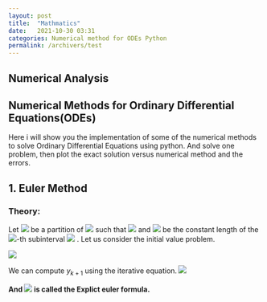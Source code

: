 ```yaml
---
layout: post
title:  "Mathmatics"
date:   2021-10-30 03:31
categories: Numerical method for ODEs Python
permalink: /archivers/test
---
```

## Numerical Analysis


## Numerical Methods for Ordinary Differential Equations(ODEs)
Here i will show you the implementation of some of the numerical methods to solve Ordinary Differential Equations using python. And solve one problem, then plot the exact solution versus numerical method and the errors.

## 1. Euler Method
### Theory: 
Let <img src="https://latex.codecogs.com/svg.latex?\Large&space;t_k"/> be a partition of <img src="https://latex.codecogs.com/svg.latex?\Large&space;[a,b]"/> 
such that <img src="https://latex.codecogs.com/svg.latex?\Large&space;a=t_0<t_1<\cdots<t_{N-1}<t_{N}=b"/> and <img src="https://latex.codecogs.com/svg.latex?\Large&space;H"/> 
be the constant length of the <img src="https://latex.codecogs.com/svg.latex?\Large&space;k"/>-th subinterval 
<img src="https://latex.codecogs.com/svg.latex\Large&space;(H = t_k - t_{k-1})"/>
. Let us consider the initial value problem.

<img src="https://latex.codecogs.com/svg.latex?\Large&space;\begin{equation}\label{eul2}
  \begin{cases}
    y' = F(y, t),      & \quad \text{on } [a, b]\\\\
    y(a) = c,
  \end{cases}
\end{equation}"/>

We can compute $y_{k+1}$ using the iterative equation.<b>
<img src="https://latex.codecogs.com/svg.latex?\Large&space;
\begin{equation}
\boxed {y_{k+1} = y_k + HF(y_k, t_k)}
\label{eq1}
\end{equation}"/>

And <img src="https://latex.codecogs.com/svg.latex?\Large&space;\eqref{eq1}"/> is called the Explict euler formula.
